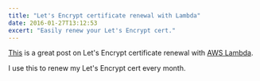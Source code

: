 ```yaml
---
title: "Let's Encrypt certificate renewal with Lambda"
date: 2016-01-27T13:12:53
excert: "Easily renew your Let's Encrypt cert."
---
```


[This](https://vittegleo.com/blog/letsencrypt-lambda-function/) is a great post on Let's Encrypt certificate renewal with [AWS Lambda](https://aws.amazon.com/lambda/).

I use this to renew my Let's Encrypt cert every month.
